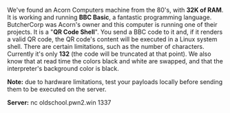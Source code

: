 
We've found an Acorn Computers machine from the 80's, with **32K of RAM**. It is working and running **BBC Basic**, a fantastic programming language. ButcherCorp was Acorn's owner and this computer is running one of their projects. It is a "**QR Code Shell**". You send a BBC code to it and, if it renders a valid QR code, the QR code's content will be executed in a Linux system shell. There are certain limitations, such as the number of characters. Currently it's only **132** (the code will be truncated at that point). We also know that at read time the colors black and white are swapped, and that the interpreter's background color is black.

**Note:** due to hardware limitations, test your payloads locally before sending them to be executed on the server.

**Server:** nc oldschool.pwn2.win 1337
